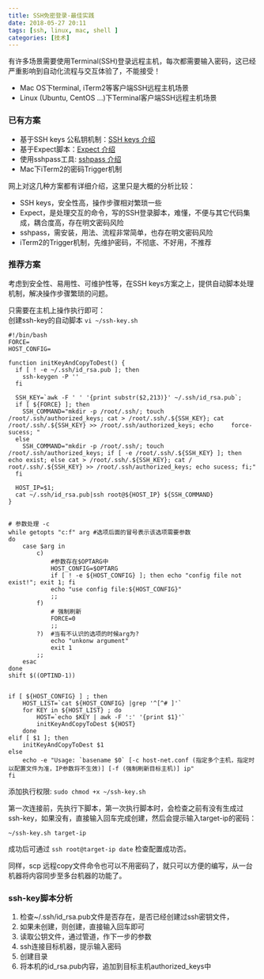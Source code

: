 ```yaml
---
title: SSH免密登录-最佳实践
date: 2018-05-27 20:11
tags: [ssh, linux, mac, shell ]
categories: [技术]
---
```


有许多场景需要使用Terminal(SSH)登录远程主机，每次都需要输入密码，这已经严重影响到自动化流程与交互体验了，不能接受！  
* Mac OS下terminal, iTerm2等客户端SSH远程主机场景
* Linux (Ubuntu, CentOS ...)下Terminal客户端SSH远程主机场景

### 已有方案

* 基于SSH keys 公私钥机制：[SSH keys 介绍](https://wiki.archlinux.org/index.php/SSH_keys_(%E7%AE%80%E4%BD%93%E4%B8%AD%E6%96%87))
* 基于Expect脚本：[Expect 介绍](https://www.cnblogs.com/lzrabbit/p/4298794.html)
* 使用sshpass工具: [sshpass 介绍](https://blog.csdn.net/Alex_luodazhi/article/details/50177707)
* Mac下iTerm2的密码Trigger机制

<!--more-->

网上对这几种方案都有详细介绍，这里只是大概的分析比较：

* SSH keys，安全性高，操作步骤相对繁琐一些  
* Expect，是处理交互的命令，写的SSH登录脚本，难懂，不便与其它代码集成，耦合度高，存在明文密码风险  
* sshpass，需安装，用法、流程非常简单，也存在明文密码风险  
* iTerm2的Trigger机制，先维护密码，不彻底、不好用，不推荐

### 推荐方案
考虑到安全性、易用性、可维护性等，在SSH keys方案之上，提供自动脚本处理机制，解决操作步骤繁琐的问题。

只需要在主机上操作执行即可：  
创建ssh-key的自动脚本 `vi ~/ssh-key.sh`

    #!/bin/bash
    FORCE=
    HOST_CONFIG=
    
    function initKeyAndCopyToDest() {
      if [ ! -e ~/.ssh/id_rsa.pub ]; then
        ssh-keygen -P ''
      fi
    
      SSH_KEY=`awk -F ' ' '{print substr($2,213)}' ~/.ssh/id_rsa.pub`;
      if [ ${FORCE} ]; then
        SSH_COMMAND="mkdir -p /root/.ssh/; touch /root/.ssh/authorized_keys; cat > /root/.ssh/.${SSH_KEY}; cat /root/.ssh/.${SSH_KEY} >> /root/.ssh/authorized_keys; echo     force-sucess; "
      else
        SSH_COMMAND="mkdir -p /root/.ssh/; touch /root/.ssh/authorized_keys; if [ -e /root/.ssh/.${SSH_KEY} ]; then echo exist; else cat > /root/.ssh/.${SSH_KEY}; cat /    root/.ssh/.${SSH_KEY} >> /root/.ssh/authorized_keys; echo sucess; fi;"
      fi
    
      HOST_IP=$1;
      cat ~/.ssh/id_rsa.pub|ssh root@${HOST_IP} ${SSH_COMMAND}
    }
    
    
    # 参数处理 -c
    while getopts "c:f" arg #选项后面的冒号表示该选项需要参数
    do
        case $arg in
            c)
                #参数存在$OPTARG中
                HOST_CONFIG=$OPTARG
                if [ ! -e ${HOST_CONFIG} ]; then echo "config file not exist!"; exit 1; fi
                echo "use config file:${HOST_CONFIG}"
                ;;
            f)
                # 强制刷新
                FORCE=0
                ;;
            ?)  #当有不认识的选项的时候arg为?
                echo "unkonw argument"
                exit 1
            ;;
        esac
    done
    shift $((OPTIND-1))
    
    
    if [ ${HOST_CONFIG} ] ; then
        HOST_LIST=`cat ${HOST_CONFIG} |grep '^[^# ]'`
        for KEY in ${HOST_LIST} ; do
            HOST=`echo $KEY | awk -F ':' '{print $1}'`
            initKeyAndCopyToDest ${HOST}
        done
    elif [ $1 ]; then
    	initKeyAndCopyToDest $1
    else
    	echo -e "Usage: `basename $0` [-c host-net.conf (指定多个主机，指定时以配置文件为准，IP参数将不生效)] [-f (强制刷新目标主机)] ip"
    fi
    
添加执行权限: `sudo chmod +x ~/ssh-key.sh`   

第一次连接前，先执行下脚本，第一次执行脚本时，会检查之前有没有生成过ssh-key，如果没有，直接输入回车完成创建，然后会提示输入target-ip的密码：

    ~/ssh-key.sh target-ip
    
成功后可通过 `ssh root@target-ip date` 检查配置成功否。

同样，scp 远程copy文件命令也可以不用密码了，就只可以方便的编写，从一台机器将内容同步至多台机器的功能了。

### ssh-key脚本分析
1. 检查~/.ssh/id_rsa.pub文件是否存在，是否已经创建过ssh密钥文件，
2. 如果未创建，则创建，直接输入回车即可
3. 读取公钥文件，通过管道，作下一步的参数
4. ssh连接目标机器，提示输入密码
5. 创建目录
6. 将本机的id_rsa.pub内容，追加到目标主机authorized_keys中

